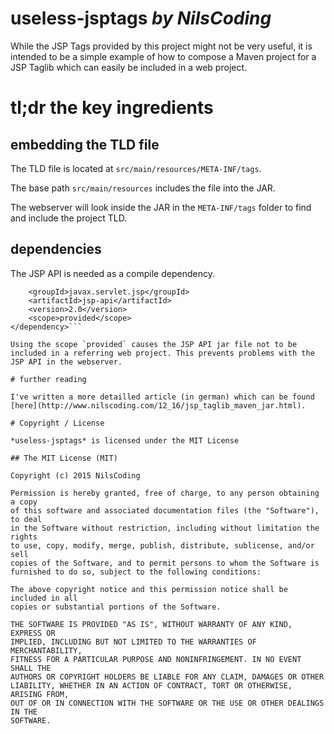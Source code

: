 # useless-jsptags *by NilsCoding*

While the JSP Tags provided by this project might not be very useful, it is intended to be a simple example of how to compose a Maven project for a JSP Taglib which can easily be included in a web project.

# tl;dr the key ingredients

## embedding the TLD file

The TLD file is located at `src/main/resources/META-INF/tags`.

The base path `src/main/resources` includes the file into the JAR.

The webserver will look inside the JAR in the `META-INF/tags` folder to find and include the project TLD.

## dependencies

The JSP API is needed as a compile dependency.

```<dependency>
    <groupId>javax.servlet.jsp</groupId>
    <artifactId>jsp-api</artifactId>
    <version>2.0</version>
    <scope>provided</scope>
</dependency>```

Using the scope `provided` causes the JSP API jar file not to be included in a referring web project. This prevents problems with the JSP API in the webserver.

# further reading

I've written a more detailled article (in german) which can be found [here](http://www.nilscoding.com/12_16/jsp_taglib_maven_jar.html).

# Copyright / License

*useless-jsptags* is licensed under the MIT License

## The MIT License (MIT)

Copyright (c) 2015 NilsCoding

Permission is hereby granted, free of charge, to any person obtaining a copy
of this software and associated documentation files (the "Software"), to deal
in the Software without restriction, including without limitation the rights
to use, copy, modify, merge, publish, distribute, sublicense, and/or sell
copies of the Software, and to permit persons to whom the Software is
furnished to do so, subject to the following conditions:

The above copyright notice and this permission notice shall be included in all
copies or substantial portions of the Software.

THE SOFTWARE IS PROVIDED "AS IS", WITHOUT WARRANTY OF ANY KIND, EXPRESS OR
IMPLIED, INCLUDING BUT NOT LIMITED TO THE WARRANTIES OF MERCHANTABILITY,
FITNESS FOR A PARTICULAR PURPOSE AND NONINFRINGEMENT. IN NO EVENT SHALL THE
AUTHORS OR COPYRIGHT HOLDERS BE LIABLE FOR ANY CLAIM, DAMAGES OR OTHER
LIABILITY, WHETHER IN AN ACTION OF CONTRACT, TORT OR OTHERWISE, ARISING FROM,
OUT OF OR IN CONNECTION WITH THE SOFTWARE OR THE USE OR OTHER DEALINGS IN THE
SOFTWARE. 


